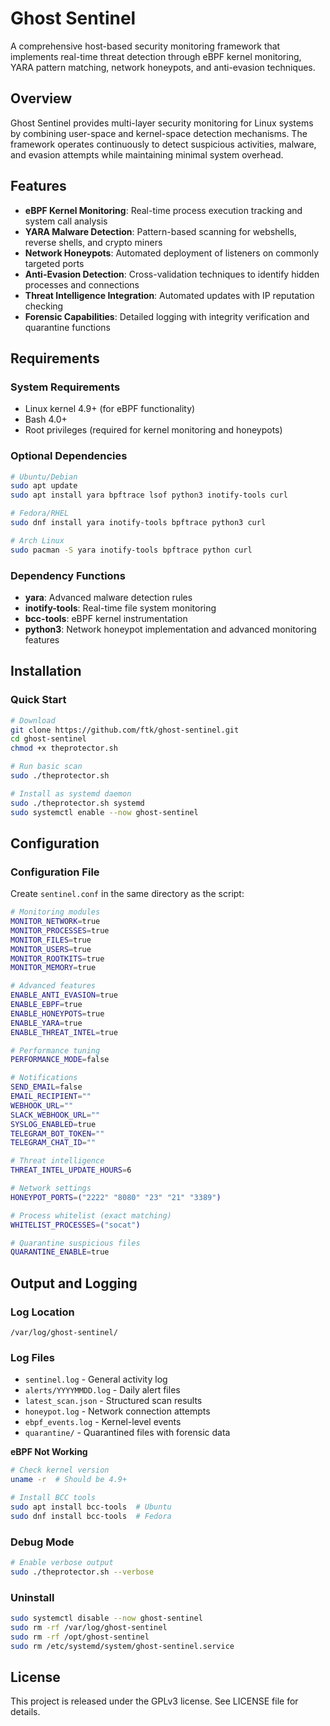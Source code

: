 # Ghost Sentinel

A comprehensive host-based security monitoring framework that implements real-time threat detection through eBPF kernel monitoring, YARA pattern matching, network honeypots, and anti-evasion techniques.

## Overview

Ghost Sentinel provides multi-layer security monitoring for Linux systems by combining user-space and kernel-space detection mechanisms. The framework operates continuously to detect suspicious activities, malware, and evasion attempts while maintaining minimal system overhead.

## Features

- **eBPF Kernel Monitoring**: Real-time process execution tracking and system call analysis
- **YARA Malware Detection**: Pattern-based scanning for webshells, reverse shells, and crypto miners
- **Network Honeypots**: Automated deployment of listeners on commonly targeted ports
- **Anti-Evasion Detection**: Cross-validation techniques to identify hidden processes and connections
- **Threat Intelligence Integration**: Automated updates with IP reputation checking
- **Forensic Capabilities**: Detailed logging with integrity verification and quarantine functions

## Requirements

### System Requirements
- Linux kernel 4.9+ (for eBPF functionality)
- Bash 4.0+
- Root privileges (required for kernel monitoring and honeypots)

### Optional Dependencies
```bash
# Ubuntu/Debian
sudo apt update
sudo apt install yara bpftrace lsof python3 inotify-tools curl

# Fedora/RHEL
sudo dnf install yara inotify-tools bpftrace python3 curl

# Arch Linux
sudo pacman -S yara inotify-tools bpftrace python curl
```

### Dependency Functions
- **yara**: Advanced malware detection rules
- **inotify-tools**: Real-time file system monitoring
- **bcc-tools**: eBPF kernel instrumentation
- **python3**: Network honeypot implementation and advanced monitoring features

## Installation

### Quick Start
```bash
# Download
git clone https://github.com/ftk/ghost-sentinel.git
cd ghost-sentinel
chmod +x theprotector.sh

# Run basic scan
sudo ./theprotector.sh

# Install as systemd daemon
sudo ./theprotector.sh systemd
sudo systemctl enable --now ghost-sentinel
```

## Configuration

### Configuration File
Create `sentinel.conf` in the same directory as the script:

```bash
# Monitoring modules
MONITOR_NETWORK=true
MONITOR_PROCESSES=true
MONITOR_FILES=true
MONITOR_USERS=true
MONITOR_ROOTKITS=true
MONITOR_MEMORY=true

# Advanced features
ENABLE_ANTI_EVASION=true
ENABLE_EBPF=true
ENABLE_HONEYPOTS=true
ENABLE_YARA=true
ENABLE_THREAT_INTEL=true

# Performance tuning
PERFORMANCE_MODE=false

# Notifications
SEND_EMAIL=false
EMAIL_RECIPIENT=""
WEBHOOK_URL=""
SLACK_WEBHOOK_URL=""
SYSLOG_ENABLED=true
TELEGRAM_BOT_TOKEN=""
TELEGRAM_CHAT_ID=""

# Threat intelligence
THREAT_INTEL_UPDATE_HOURS=6

# Network settings
HONEYPOT_PORTS=("2222" "8080" "23" "21" "3389")

# Process whitelist (exact matching)
WHITELIST_PROCESSES=("socat")

# Quarantine suspicious files
QUARANTINE_ENABLE=true
```


## Output and Logging

### Log Location
`/var/log/ghost-sentinel/`

### Log Files
- `sentinel.log` - General activity log
- `alerts/YYYYMMDD.log` - Daily alert files
- `latest_scan.json` - Structured scan results
- `honeypot.log` - Network connection attempts
- `ebpf_events.log` - Kernel-level events
- `quarantine/` - Quarantined files with forensic data

**eBPF Not Working**
```bash
# Check kernel version
uname -r  # Should be 4.9+

# Install BCC tools
sudo apt install bcc-tools  # Ubuntu
sudo dnf install bcc-tools  # Fedora
```

### Debug Mode
```bash
# Enable verbose output
sudo ./theprotector.sh --verbose 
```

### Uninstall
```bash
sudo systemctl disable --now ghost-sentinel
sudo rm -rf /var/log/ghost-sentinel
sudo rm -rf /opt/ghost-sentinel
sudo rm /etc/systemd/system/ghost-sentinel.service
```

## License

This project is released under the GPLv3 license. See LICENSE file for details.
